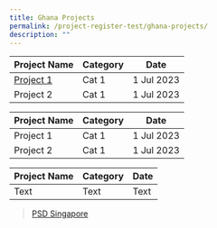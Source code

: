 ```yaml
---
title: Ghana Projects
permalink: /project-register-test/ghana-projects/
description: ""
---
```

**Project Name**| **Category** |**Date**
 --- | --- | --- 
[Project 1](/agreements-signed/Ghana/documents-and-templates-for-download/) | Cat 1   | 1 Jul 2023 
Project 2 | Cat 1   | 1 Jul 2023 


|**Project Name**| **Category** |**Date**|
| --- | --- | --- |
| Project 1 | Cat 1   | 1 Jul 2023 |
| Project 2 | Cat 1   | 1 Jul 2023 |


| Project Name | Category | Date |
| -------- | -------- | -------- |
| Text     | Text     | Text     |



<div data-show-facepile="false" data-hide-cover="false" data-adapt-container-width="true" data-small-header="false" data-height="100" data-width="250" data-tabs="timeline" data-href="https://www.facebook.com/PSDSingapore" class="fb-page"><blockquote class="fb-xfbml-parse-ignore" cite="https://www.facebook.com/PSDSingapore"><a href="https://www.facebook.com/PSDSingapore">PSD Singapore</a></blockquote></div>
<br>
<div data-hide-cover="false" data-width="380" data-href="https://www.facebook.com/PSDSingapore" data-tab="timeline" class="fb-page"></div>

<div id="fb-root"></div>
<script nonce="1JlYv6yG" src="https://connect.facebook.net/en_GB/sdk.js#xfbml=1&amp;version=v17.0" crossorigin="anonymous" async=""></script>